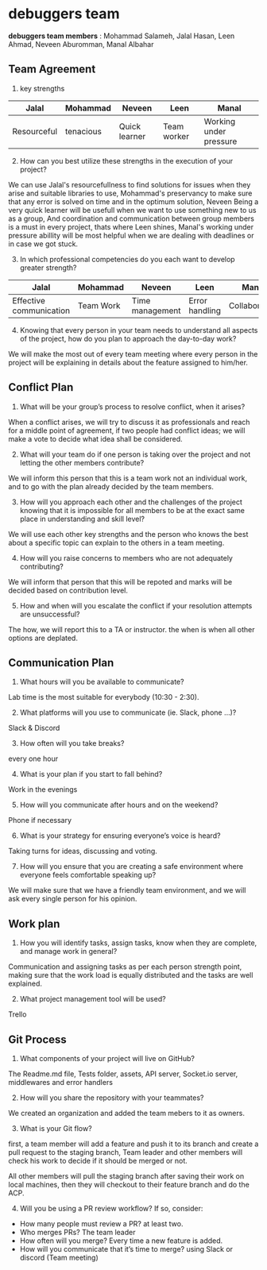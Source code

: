 # debuggers team

**debuggers team members** : Mohammad Salameh, Jalal Hasan, Leen Ahmad, Neveen Aburomman, Manal Albahar

## Team Agreement

1. key strengths

| Jalal       | Mohammad  | Neveen        | Leen        | Manal                  |
| ----------- | --------- | ------------- | ----------- | ---------------------- |
| Resourceful | tenacious | Quick learner | Team worker | Working under pressure |

2. How can you best utilize these strengths in the execution of your project?

We can use Jalal's resourcefullness to find solutions for issues when they arise and suitable libraries to use, Mohammad's preservancy to make sure that any error is solved on time and in the optimum solution, Neveen Being a very quick learner will be usefull when we want to use something new to us as a group, And coordination and communication between group members is a must in every project, thats where Leen shines, Manal's working under pressure abillity will be most helpful when we are dealing with deadlines or in case we got stuck.

3. In which professional competencies do you each want to develop greater strength?

| Jalal                   | Mohammad  | Neveen          | Leen           | Manal         |
| ----------------------- | --------- | --------------- | -------------- | ------------- |
| Effective communication | Team Work | Time management | Error handling | Collaboration |

4. Knowing that every person in your team needs to understand all aspects of the project, how do you plan to approach the day-to-day work?

We will make the most out of every team meeting where every person in the project will be explaining in details about the feature assigned to him/her.

## Conflict Plan

1. What will be your group’s process to resolve conflict, when it arises?

When a conflict arises, we will try to discuss it as professionals and reach for a middle point of agreement, if two people had conflict ideas; we will make a vote to decide what idea shall be considered.

2. What will your team do if one person is taking over the project and not letting the other members contribute?

We will inform this person that this is a team work not an individual work, and to go with the plan already decided by the team members.

3. How will you approach each other and the challenges of the project knowing that it is impossible for all members to be at the exact same place in understanding and skill level?

We will use each other key strengths and the person who knows the best about a specific topic can explain to the others in a team meeting.

4. How will you raise concerns to members who are not adequately contributing?

We will inform that person that this will be repoted and marks will be decided based on contribution level.

5. How and when will you escalate the conflict if your resolution attempts are unsuccessful?

The how, we will report this to a TA or instructor. the when is when all other options are deplated.

## Communication Plan

1. What hours will you be available to communicate?

Lab time is the most suitable for everybody (10:30 - 2:30).

2. What platforms will you use to communicate (ie. Slack, phone …)?

Slack & Discord

3. How often will you take breaks?

every one hour

4. What is your plan if you start to fall behind?

Work in the evenings

5. How will you communicate after hours and on the weekend?

Phone if necessary

6. What is your strategy for ensuring everyone’s voice is heard?

Taking turns for ideas, discussing and voting.

7. How will you ensure that you are creating a safe environment where everyone feels comfortable speaking up?

We will make sure that we have a friendly team environment, and we will ask every single person for his opinion.

## Work plan

1. How you will identify tasks, assign tasks, know when they are complete, and manage work in general?

Communication and assigning tasks as per each person strength point, making sure that the work load is equally distributed and the tasks are well explained.

2. What project management tool will be used?

Trello

## Git Process

1. What components of your project will live on GitHub?

The Readme.md file, Tests folder, assets, API server, Socket.io server, middlewares and error handlers

2. How will you share the repository with your teammates?

We created an organization and added the team mebers to it as owners.

3. What is your Git flow?

first, a team member will add a feature and push it to its branch and create a pull request to the staging branch, Team leader and other members will check his work to decide if it should be merged or not.

All other members will pull the staging branch after saving their work on local machines, then they will checkout to their feature branch and do the ACP.

4. Will you be using a PR review workflow? If so, consider:

- How many people must review a PR?
  at least two.
- Who merges PRs?
  The team leader
- How often will you merge?
  Every time a new feature is added.
- How will you communicate that it’s time to merge?
  using Slack or discord (Team meeting)
